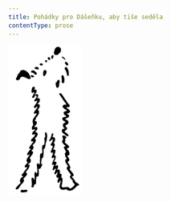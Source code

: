 ```yaml
---
title: Pohádky pro Dášeňku, aby tiše seděla
contentType: prose
---
```


![dasenka_ilustrace_043-300px](./resources/dasenka_ilustrace_043-300px.jpg)
